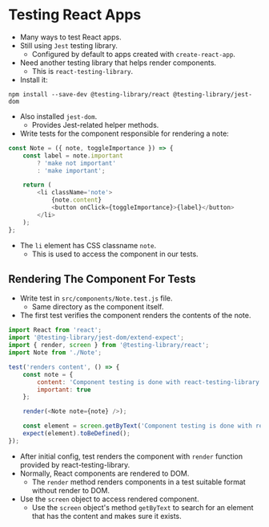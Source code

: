# Testing React Apps
- Many ways to test React apps.
- Still using `Jest` testing library.
    - Configured by default to apps created with `create-react-app`.
- Need another testing library that helps render components.
    - This is `react-testing-library`.
- Install it:
```
npm install --save-dev @testing-library/react @testing-library/jest-dom
```
- Also installed `jest-dom`.
    - Provides Jest-related helper methods.
- Write tests for the component responsible for rendering a note:
```javascript
const Note = ({ note, toggleImportance }) => {
    const label = note.important
        ? 'make not important'
        : 'make important';

    return (
        <li className='note'>
            {note.content}
            <button onClick={toggleImportance}>{label}</button>
        </li>
    );
};
```
- The `li` element has CSS classname `note`.
    - This is used to access the component in our tests.


## Rendering The Component For Tests
- Write test in `src/components/Note.test.js` file.
    - Same directory as the component itself.
- The first test verifies the component renders the contents of the note.
```javascript
import React from 'react';
import '@testing-library/jest-dom/extend-expect';
import { render, screen } from '@testing-library/react';
import Note from './Note';

test('renders content', () => {
    const note = {
        content: 'Component testing is done with react-testing-library',
        important: true
    };

    render(<Note note={note} />);

    const element = screen.getByText('Component testing is done with react-testing-library');
    expect(element).toBeDefined();
});
```
- After initial config, test renders the component with `render` function provided by react-testing-library.
- Normally, React components are rendered to DOM.
    - The `render` method renders components in a test suitable format without render to DOM.
- Use the `screen` object to access rendered component.
    - Use the `screen` object's method `getByText` to search for an element that has the content and makes sure it exists.



